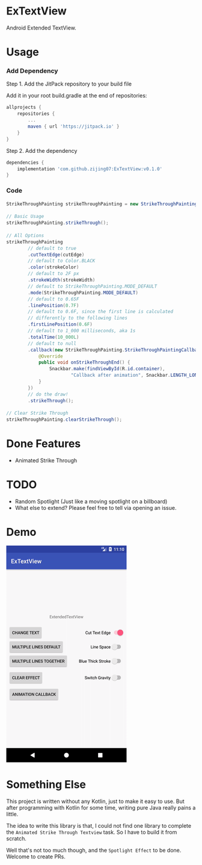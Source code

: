 # ExTextView

Android Extended TextView.

# Usage

### Add Dependency

Step 1. Add the JitPack repository to your build file

Add it in your root build.gradle at the end of repositories:
```gradle
allprojects {
    repositories {
        ...
        maven { url 'https://jitpack.io' }
    }
}
```

Step 2. Add the dependency
``` gradle
dependencies {
    implementation 'com.github.zijing07:ExTextView:v0.1.0'
}
```

### Code

```java
StrikeThroughPainting strikeThroughPainting = new StrikeThroughPainting(tv);

// Basic Usage
strikeThroughPainting.strikeThrough();

// All Options
strikeThroughPainting
        // default to true
        .cutTextEdge(cutEdge)
        // default to Color.BLACK
        .color(strokeColor)
        // default to 2F px
        .strokeWidth(strokeWidth)
        // default to StrikeThroughPainting.MODE_DEFAULT
        .mode(StrikeThroughPainting.MODE_DEFAULT)
        // default to 0.65F
        .linePosition(0.7F)
        // default to 0.6F, since the first line is calculated
        // differently to the following lines
        .firstLinePosition(0.6F)
        // default to 1_000 milliseconds, aka 1s
        .totalTime(10_000L)
        // default to null
        .callback(new StrikeThroughPainting.StrikeThroughPaintingCallback() {
            @Override
            public void onStrikeThroughEnd() {
                Snackbar.make(findViewById(R.id.container),
                        "Callback after animation", Snackbar.LENGTH_LONG).show();
            }
        })
        // do the draw!
        .strikeThrough();

// Clear Strike Through
strikeThroughPainting.clearStrikeThrough();
```

# Done Features
- Animated Strike Through

# TODO
- Random Spotlight (Just like a moving spotlight on a billboard)
- What else to extend? Please feel free to tell via opening an issue.

# Demo
![demo](demo.gif)

# Something Else

This project is written without any Kotlin, just to make it easy to use. But after programming with Kotlin for some time, writing pure Java really pains a little.

The idea to write this library is that, I could not find one library to complete the `Animated Strike Through Textview` task. So I have to build it from scratch.

Well that's not too much though, and the `Spotlight Effect` to be done. Welcome to create PRs.